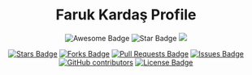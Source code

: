 <h1 align="center">Faruk Kardaş Profile
</h1>
<div align="center">
<img src="https://cdn.rawgit.com/sindresorhus/awesome/d7305f38d29fed78fa85652e3a63e154dd8e8829/media/badge.svg" alt="Awesome Badge"/>
<!-- <img src="http://hits.dwyl.com/farukkardas/awesome-github-profile-readme.svg" alt="Hits Badge"/> -->
<img src="https://img.shields.io/static/v1?label=%F0%9F%8C%9F&message=If%20Useful&style=style=flat&color=BC4E99" alt="Star Badge"/>
<a href="https://twitter.com/farukkardas" ><img src="https://img.shields.io/twitter/follow/farukkardas.svg?style=social" /> </a>
<br>


<a href="https://github.com/farukkardas/License-panel/stargazers"><img src="https://img.shields.io/github/stars/farukkardas/awesome-github-profile-readme" alt="Stars Badge"/></a>
<a href="https://github.com/farukkardas/License-panel/network/members"><img src="https://img.shields.io/github/forks/farukkardas/awesome-github-profile-readme" alt="Forks Badge"/></a>
<a href="https://github.com/farukkardas/License-panel/pulls"><img src="https://img.shields.io/github/issues-pr/farukkardas/awesome-github-profile-readme" alt="Pull Requests Badge"/></a>
<a href="https://github.com/farukkardas/License-panel/issues"><img src="https://img.shields.io/github/issues/farukkardas/awesome-github-profile-readme" alt="Issues Badge"/></a>
<a href="https://github.com/farukkardas/License-panel/graphs/contributors"><img alt="GitHub contributors" src="https://img.shields.io/github/contributors/farukkardas/awesome-github-profile-readme?color=2b9348"></a>
<a href="https://github.com/farukkardas/License-panel/blob/master/LICENSE"><img src="https://img.shields.io/github/license/farukkardas/awesome-github-profile-readme?color=2b9348" alt="License Badge"/></a>
